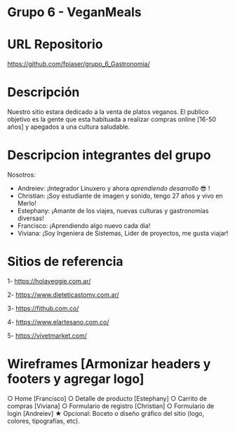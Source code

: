 # Grupo 6 - VeganMeals

# URL Repositorio
https://github.com/fpiaser/grupo_6_Gastronomia/

# Descripción 
Nuestro sitio estara dedicado a la venta de platos veganos. El publico objetivo es la gente que esta habituada a realizar compras online [16-50 años] y apegados a una cultura saludable. 

# Descripcion integrantes del grupo
Nosotros:
- Andreiev:  ¡Integrador Linuxero y ahora *aprendiendo desarrollo* :sunglasses: !
- Christian:  ¡Soy estudiante de imagen y sonido, tengo 27 años y vivo en Merlo!
- Estephany: ¡Amante de los viajes, nuevas culturas y gastronomías diversas!
- Francisco: ¡Aprendiendo algo nuevo cada dia!
- Viviana: ¡Soy Ingeniera de Sistemas, Lider de proyectos, me gusta viajar!

# Sitios de referencia

1- https://holaveggie.com.ar/

2- https://www.dieteticastomy.com.ar/

3- https://fithub.com.co/

4- https://www.elartesano.com.co/

5- https://vivetmarket.com/

# Wireframes [Armonizar headers y footers y agregar logo]
○ Home [Francisco]
○ Detalle de producto [Estephany]
○ Carrito de compras [Viviana]
○ Formulario de registro [Christian]
○ Formulario de login [Andreiev]
★ Opcional: Boceto o diseño gráfico del sitio (logo, colores, tipografías, etc).
